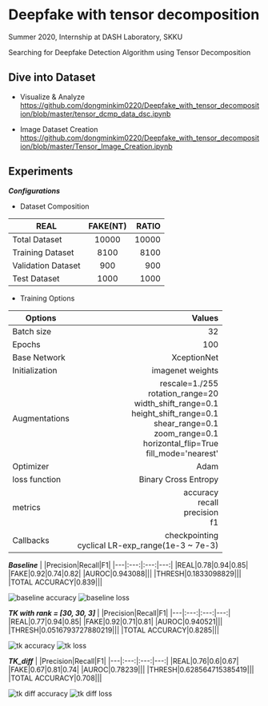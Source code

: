# Deepfake with tensor decomposition

Summer 2020, Internship at DASH Laboratory, SKKU

Searching for Deepfake Detection Algorithm using Tensor Decomposition

## Dive into Dataset

- Visualize & Analyze
	<https://github.com/dongminkim0220/Deepfake_with_tensor_decomposition/blob/master/tensor_dcmp_data_dsc.ipynb>

- Image Dataset Creation
	<https://github.com/dongminkim0220/Deepfake_with_tensor_decomposition/blob/master/Tensor_Image_Creation.ipynb>
	
## Experiments

***Configurations***

- Dataset Composition

| REAL | FAKE(NT) | RATIO |
|---|:---:|---:|
| Total Dataset | 10000 | 10000 | 100% |
| Training Dataset | 8100 | 8100 | 81% |
| Validation Dataset | 900 | 900 | 9% |
| Test Dataset | 1000 | 1000 | 10% |

- Training Options

|Options|Values|
|---|---:|
|Batch size|32|		
|Epochs|100|		
|Base Network|XceptionNet|		
|Initialization|imagenet weights|		
|Augmentations|	rescale=1./255<br>rotation_range=20<br>width_shift_range=0.1<br>height_shift_range=0.1<br>shear_range=0.1<br>zoom_range=0.1<br>horizontal_flip=True<br>fill_mode='nearest'|
|Optimizer|Adam|	
|loss function|Binary Cross Entropy|		
|metrics|accuracy<br>recall<br>precision<br>f1|
|Callbacks|checkpointing<br>cyclical LR-exp_range(1e-3 ~ 7e-3)|	

***Baseline***
|	|Precision|Recall|F1|
|---|:---:|:---:|---:|
|REAL|0.78|0.94|0.85|
|FAKE|0.92|0.74|0.82|
|AUROC|0.943088|||
|THRESH|0.1833098829|||
|TOTAL ACCURACY|0.839|||

![baseline accuracy](https://github.com/dongminkim0220/Deepfake_with_tensor_decomposition/blob/master/graphs/baseline_acc.png)
![baseline loss](https://github.com/dongminkim0220/Deepfake_with_tensor_decomposition/blob/master/graphs/baseline_loss.png)

***TK with rank = [30, 30, 3]***
|	|Precision|Recall|F1|
|---|:---:|:---:|---:|
|REAL|0.77|0.94|0.85|
|FAKE|0.92|0.71|0.81|
|AUROC|0.940521|||
|THRESH|0.0516793727880219|||
|TOTAL ACCURACY|0.8285|||

![tk accuracy](https://github.com/dongminkim0220/Deepfake_with_tensor_decomposition/blob/master/graphs/tk_acc.png)
![tk loss](https://github.com/dongminkim0220/Deepfake_with_tensor_decomposition/blob/master/graphs/tk_loss.png)

***TK_diff***
|	|Precision|Recall|F1|
|---|:---:|:---:|---:|
|REAL|0.76|0.6|0.67|
|FAKE|0.67|0.81|0.74|
|AUROC|0.78239|||
|THRESH|0.628564715385419|||
|TOTAL ACCURACY|0.708|||

![tk diff accuracy](https://github.com/dongminkim0220/Deepfake_with_tensor_decomposition/blob/master/graphs/tk_diff_acc.png)
![tk diff loss](https://github.com/dongminkim0220/Deepfake_with_tensor_decomposition/blob/master/graphs/tk_diff_loss.png)

